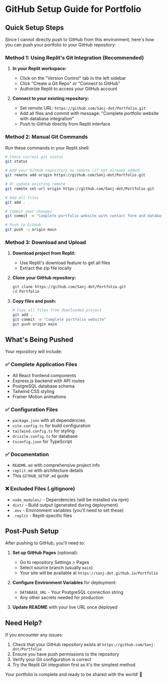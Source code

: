 # GitHub Setup Guide for Portfolio

## Quick Setup Steps

Since I cannot directly push to GitHub from this environment, here's how you can push your portfolio to your GitHub repository:

### Method 1: Using Replit's Git Integration (Recommended)

1. **In your Replit workspace:**
   - Click on the "Version Control" tab in the left sidebar
   - Click "Create a Git Repo" or "Connect to GitHub"
   - Authorize Replit to access your GitHub account

2. **Connect to your existing repository:**
   - Set remote URL: `https://github.com/Sanj-dot/Portfolio.git`
   - Add all files and commit with message: "Complete portfolio website with database integration"
   - Push to GitHub directly from Replit interface

### Method 2: Manual Git Commands

Run these commands in your Replit shell:

```bash
# Check current git status
git status

# Add your GitHub repository as remote (if not already added)
git remote add origin https://github.com/Sanj-dot/Portfolio.git

# Or update existing remote
git remote set-url origin https://github.com/Sanj-dot/Portfolio.git

# Add all files
git add .

# Commit your changes
git commit -m "Complete portfolio website with contact form and database integration"

# Push to GitHub
git push -u origin main
```

### Method 3: Download and Upload

1. **Download project from Replit:**
   - Use Replit's download feature to get all files
   - Extract the zip file locally

2. **Clone your GitHub repository:**
   ```bash
   git clone https://github.com/Sanj-dot/Portfolio.git
   cd Portfolio
   ```

3. **Copy files and push:**
   ```bash
   # Copy all files from downloaded project
   git add .
   git commit -m "Complete portfolio website"
   git push origin main
   ```

## What's Being Pushed

Your repository will include:

### ✅ Complete Application Files
- All React frontend components
- Express.js backend with API routes
- PostgreSQL database schema
- Tailwind CSS styling
- Framer Motion animations

### ✅ Configuration Files
- `package.json` with all dependencies
- `vite.config.ts` for build configuration
- `tailwind.config.ts` for styling
- `drizzle.config.ts` for database
- `tsconfig.json` for TypeScript

### ✅ Documentation
- `README.md` with comprehensive project info
- `replit.md` with architecture details
- This `GITHUB_SETUP.md` guide

### ❌ Excluded Files (.gitignore)
- `node_modules/` - Dependencies (will be installed via npm)
- `dist/` - Build output (generated during deployment)
- `.env` - Environment variables (you'll need to set these)
- `.replit` - Replit-specific files

## Post-Push Setup

After pushing to GitHub, you'll need to:

1. **Set up GitHub Pages** (optional):
   - Go to repository Settings > Pages
   - Select source branch (usually `main`)
   - Your site will be available at `https://sanj-dot.github.io/Portfolio`

2. **Configure Environment Variables** for deployment:
   - `DATABASE_URL` - Your PostgreSQL connection string
   - Any other secrets needed for production

3. **Update README** with your live URL once deployed

## Need Help?

If you encounter any issues:
1. Check that your GitHub repository exists at `https://github.com/Sanj-dot/Portfolio`
2. Ensure you have push permissions to the repository
3. Verify your Git configuration is correct
4. Try the Replit Git integration first as it's the simplest method

Your portfolio is complete and ready to be shared with the world! 🚀